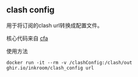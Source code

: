 ## clash config

用于将订阅的clash url转换成配置文件。

核心代码来自 [cfa](https://github.com/Kr328/ClashForAndroid)


使用方法 

```shell
docker run -it --rm -v /clashConfig:/clash/out ghir.io/inkroom/clash_config url
```

